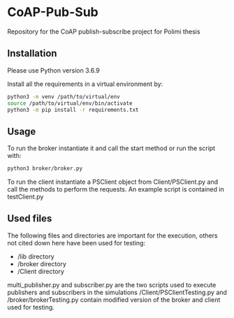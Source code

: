 # CoAP-Pub-Sub
Repository for the CoAP publish-subscribe project for Polimi thesis

## Installation
Please use Python version 3.6.9

Install all the requirements in a virtual environment by:

```bash
python3 -m venv /path/to/virtual/env 
source /path/to/virtual/env/bin/activate
python3 -m pip install -r requirements.txt
```

## Usage
To run the broker instantiate it and call the start method or run the script with:
```bash
python3 broker/broker.py
```
To run the client instantiate a PSClient object from Client/PSClient.py and call the methods to perform the requests.
An example script is contained in testClient.py

## Used files
The following files and directories are important for the execution, others not cited down here have been used for testing:
-  /lib directory
- /broker directory
- /Client directory

multi_publisher.py and subscriber.py are the two scripts used to execute publishers and subscribers in the simulations
/Client/PSClientTesting.py and /broker/brokerTesting.py contain modified version of the broker and client used for testing.

